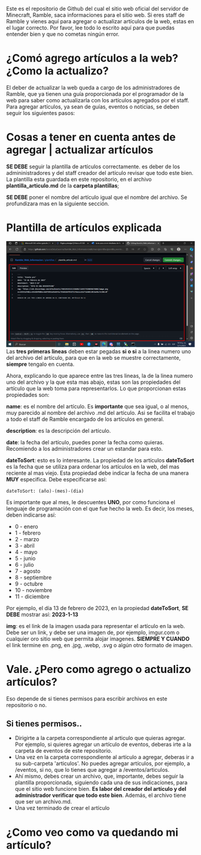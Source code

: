 Este es el repositorio de Github del cual el sitio web oficial del servidor de Minecraft, Ramble, saca informaciones para el sitio web. Si eres staff de Ramble y vienes aquí para agregar o actualizar artículos de la web, estas en el lugar correcto. Por favor, lee todo lo escrito aquí para que puedas entender bien y que no cometas ningún error.

# ¿Comó agrego artículos a la web? ¿Como la actualizo?
El deber de actualizar la web queda a cargo de los administradores de Ramble, que ya tienen una guía proporcionada por el programador de la web para saber como actualizarla con los artículos agregados por el staff. Para agregar artículos, ya sean de guías, eventos o noticias, se deben seguir los siguientes pasos:

# Cosas a tener en cuenta antes de agregar | actualizar artículos
**SE DEBE** seguir la plantilla de artículos correctamente. es deber de los admininistradores y del staff creador del artículo revisar que todo este bien. La plantilla esta guardada en este repositorio, en el archivo **plantilla_articulo.md** de la **carpeta plantillas**;

**SE DEBE** poner el nombre del artículo igual que el nombre del archivo. Se profundizara mas en la siguiente sección.

# Plantilla de artículos explicada
![Imagen de la plantilla de los articulos](https://github.com/SociosDeLaCaverna/Ramble_Web_Informacion/blob/ac03cc32594048588d2eeab24d075f433a4ae0ac/imagenes/Screenshot_220.png)
Las **tres primeras lineas** deben estar pegadas **si o si** a la linea numero uno del archivo del artículo, para que en la web se muestre correctamente, **siempre** tengalo en cuenta. 

Ahora, explicando lo que aparece entre las tres lineas, la de la linea numero uno del archivo y la que esta mas abajo, estas son las propiedades del artículo que la web toma para representarlos. Lo que proporcionan estas propiedades son:

**name**: es el nombre del artículo. Es **importante** que sea igual, o al menos, muy parecido al nombre del archivo .md del artículo. Asi se facilita el trabajo a todo el staff de Ramble encargado de los artículos en general.

**description**: es la descripción del artículo.

**date**: la fecha del artículo, puedes poner la fecha como quieras. Recomiendo a los administradores crear un estandar para esto.

**dateToSort**: esto es lo interesante. La propiedad de los artículos **dateToSort** es la fecha que se utiliza para ordenar los artículos en la web, del mas reciente al mas viejo. Esta propiedad debe indicar la fecha de una manera **MUY** especifica. Debe especificarse así:

```
dateToSort: (año)-(mes)-(dia)
```
Es importante que al mes, le descuentes **UNO**, por como funciona el lenguaje de programación con el que fue hecho la web. Es decir, los meses, deben indicarse así:

+ 0 - enero
+ 1 - febrero
+ 2 - marzo
+ 3 - abril
+ 4 - mayo
+ 5 - junio
+ 6 - julio
+ 7 - agosto
+ 8 - septiembre
+ 9 - octubre
+ 10 - noviembre
+ 11 - diciembre

Por ejemplo, el día 13 de febrero de 2023, en la propiedad **dateToSort**, **SE DEBE** mostrar así: **2023-1-13**

**img**: es el link de la imagen usada para representar el artículo en la web. Debe ser un link, y debe ser una imagen de, por ejemplo, imgur.com o cualquier oro sitio web que permita alojar imagenes. **SIEMPRE Y CUANDO** el link termine en .png, en .jpg, .webp, .svg o algún otro formato de imagen.

# Vale. ¿Pero como agrego o actualizo artículos?
Eso depende de si tienes permisos para escribir archivos en este repositorio o no. 

## Si tienes permisos..
+ Dirigirte a la carpeta correspondiente al articulo que quieras agregar. Por ejemplo, si quieres agregar un artículo de eventos, deberas irte a la carpeta de eventos de este repositorio.
+ Una vez en la carpeta correspondiente al artículo a agregar, deberas ir a su sub-carpeta 'articulos'. No puedes agregar artículos, por ejemplo, a /eventos, si no, que lo tienes que agregar a /eventos/articulos.
+ Ahí mismo, debes crear un archivo, que, importante, debes seguir la plantilla proporcionada, siguiendo cada una de sus indicaciones, para que el sitio web funcione bien. **Es labor del creador del artículo y del administrador verificar que todo este bien**. Además, el archivo tiene que ser un archivo.md.
+ Una vez terminado de crear el artículo

# ¿Como veo como va quedando mi artículo?
